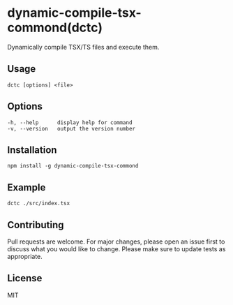 # dynamic-compile-tsx-commond(dctc)
Dynamically compile TSX/TS files and execute them.

## Usage
```
dctc [options] <file>
```

## Options
```
-h, --help      display help for command
-v, --version   output the version number
```

## Installation
```shell
npm install -g dynamic-compile-tsx-commond
```

## Example
```shell
dctc ./src/index.tsx
```

## Contributing
Pull requests are welcome. For major changes, please open an issue first to discuss what you would like to change.
Please make sure to update tests as appropriate.

## License
MIT
